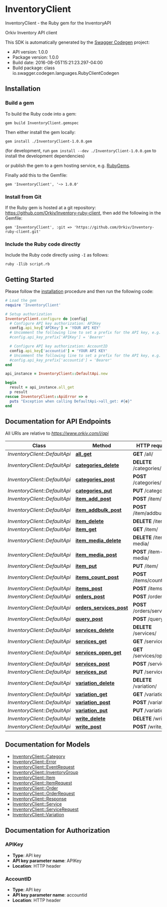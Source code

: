 # InventoryClient

InventoryClient - the Ruby gem for the InventoryAPI

Orkiv Inventory API client 

This SDK is automatically generated by the [Swagger Codegen](https://github.com/swagger-api/swagger-codegen) project:

- API version: 1.0.0
- Package version: 1.0.0
- Build date: 2016-08-05T15:21:23.297-04:00
- Build package: class io.swagger.codegen.languages.RubyClientCodegen

## Installation

### Build a gem

To build the Ruby code into a gem:

```shell
gem build InventoryClient.gemspec
```

Then either install the gem locally:

```shell
gem install ./InventoryClient-1.0.0.gem
```
(for development, run `gem install --dev ./InventoryClient-1.0.0.gem` to install the development dependencies)

or publish the gem to a gem hosting service, e.g. [RubyGems](https://rubygems.org/).

Finally add this to the Gemfile:

    gem 'InventoryClient', '~> 1.0.0'

### Install from Git

If the Ruby gem is hosted at a git repository: https://github.com/Orkiv/Inventory-ruby-client, then add the following in the Gemfile:

    gem 'InventoryClient', :git => 'https://github.com/Orkiv/Inventory-ruby-client.git'

### Include the Ruby code directly

Include the Ruby code directly using `-I` as follows:

```shell
ruby -Ilib script.rb
```

## Getting Started

Please follow the [installation](#installation) procedure and then run the following code:
```ruby
# Load the gem
require 'InventoryClient'

# Setup authorization
InventoryClient.configure do |config|
  # Configure API key authorization: APIKey
  config.api_key['APIKey'] = 'YOUR API KEY'
  # Uncomment the following line to set a prefix for the API key, e.g. 'Bearer' (defaults to nil)
  #config.api_key_prefix['APIKey'] = 'Bearer'

  # Configure API key authorization: AccountID
  config.api_key['accountid'] = 'YOUR API KEY'
  # Uncomment the following line to set a prefix for the API key, e.g. 'Bearer' (defaults to nil)
  #config.api_key_prefix['accountid'] = 'Bearer'
end

api_instance = InventoryClient::DefaultApi.new

begin
  result = api_instance.all_get
  p result
rescue InventoryClient::ApiError => e
  puts "Exception when calling DefaultApi->all_get: #{e}"
end

```

## Documentation for API Endpoints

All URIs are relative to *https://www.orkiv.com/i/api*

Class | Method | HTTP request | Description
------------ | ------------- | ------------- | -------------
*InventoryClient::DefaultApi* | [**all_get**](docs/DefaultApi.md#all_get) | **GET** /all/ | 
*InventoryClient::DefaultApi* | [**categories_delete**](docs/DefaultApi.md#categories_delete) | **DELETE** /categories/ | 
*InventoryClient::DefaultApi* | [**categories_post**](docs/DefaultApi.md#categories_post) | **POST** /categories/ | 
*InventoryClient::DefaultApi* | [**categories_put**](docs/DefaultApi.md#categories_put) | **PUT** /categories/ | 
*InventoryClient::DefaultApi* | [**item_add_post**](docs/DefaultApi.md#item_add_post) | **POST** /item/add/ | 
*InventoryClient::DefaultApi* | [**item_addbulk_post**](docs/DefaultApi.md#item_addbulk_post) | **POST** /item/addbulk/ | 
*InventoryClient::DefaultApi* | [**item_delete**](docs/DefaultApi.md#item_delete) | **DELETE** /item/ | 
*InventoryClient::DefaultApi* | [**item_get**](docs/DefaultApi.md#item_get) | **GET** /item/ | 
*InventoryClient::DefaultApi* | [**item_media_delete**](docs/DefaultApi.md#item_media_delete) | **DELETE** /item-media/ | 
*InventoryClient::DefaultApi* | [**item_media_post**](docs/DefaultApi.md#item_media_post) | **POST** /item-media/ | 
*InventoryClient::DefaultApi* | [**item_put**](docs/DefaultApi.md#item_put) | **PUT** /item/ | 
*InventoryClient::DefaultApi* | [**items_count_post**](docs/DefaultApi.md#items_count_post) | **POST** /items/count/ | 
*InventoryClient::DefaultApi* | [**items_post**](docs/DefaultApi.md#items_post) | **POST** /items/ | 
*InventoryClient::DefaultApi* | [**orders_post**](docs/DefaultApi.md#orders_post) | **POST** /orders/ | 
*InventoryClient::DefaultApi* | [**orders_services_post**](docs/DefaultApi.md#orders_services_post) | **POST** /orders/services/ | 
*InventoryClient::DefaultApi* | [**query_post**](docs/DefaultApi.md#query_post) | **POST** /query/ | 
*InventoryClient::DefaultApi* | [**services_delete**](docs/DefaultApi.md#services_delete) | **DELETE** /services/ | 
*InventoryClient::DefaultApi* | [**services_get**](docs/DefaultApi.md#services_get) | **GET** /services/ | 
*InventoryClient::DefaultApi* | [**services_open_get**](docs/DefaultApi.md#services_open_get) | **GET** /services/open/ | 
*InventoryClient::DefaultApi* | [**services_post**](docs/DefaultApi.md#services_post) | **POST** /services/ | 
*InventoryClient::DefaultApi* | [**services_put**](docs/DefaultApi.md#services_put) | **PUT** /services/ | 
*InventoryClient::DefaultApi* | [**variation_delete**](docs/DefaultApi.md#variation_delete) | **DELETE** /variation/ | 
*InventoryClient::DefaultApi* | [**variation_get**](docs/DefaultApi.md#variation_get) | **GET** /variation/ | 
*InventoryClient::DefaultApi* | [**variation_post**](docs/DefaultApi.md#variation_post) | **POST** /variation/ | 
*InventoryClient::DefaultApi* | [**variation_put**](docs/DefaultApi.md#variation_put) | **PUT** /variation/ | 
*InventoryClient::DefaultApi* | [**write_delete**](docs/DefaultApi.md#write_delete) | **DELETE** /write/ | 
*InventoryClient::DefaultApi* | [**write_post**](docs/DefaultApi.md#write_post) | **POST** /write/ | 


## Documentation for Models

 - [InventoryClient::Category](docs/Category.md)
 - [InventoryClient::Error](docs/Error.md)
 - [InventoryClient::EventRequest](docs/EventRequest.md)
 - [InventoryClient::InventoryGroup](docs/InventoryGroup.md)
 - [InventoryClient::Item](docs/Item.md)
 - [InventoryClient::ItemRequest](docs/ItemRequest.md)
 - [InventoryClient::Order](docs/Order.md)
 - [InventoryClient::OrderRequest](docs/OrderRequest.md)
 - [InventoryClient::Response](docs/Response.md)
 - [InventoryClient::Service](docs/Service.md)
 - [InventoryClient::ServiceRequest](docs/ServiceRequest.md)
 - [InventoryClient::Variation](docs/Variation.md)


## Documentation for Authorization


### APIKey

- **Type**: API key
- **API key parameter name**: APIKey
- **Location**: HTTP header

### AccountID

- **Type**: API key
- **API key parameter name**: accountid
- **Location**: HTTP header

